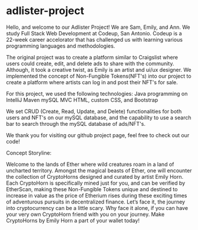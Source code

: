 # adlister-project

Hello, and welcome to our Adlister Project! We are Sam, Emily, and Ann. We study Full Stack Web Development at Codeup, San Antonio. Codeup is a 22-week career accelorator that has challenged us with learning various programming languages and methodologies. 

The original project was to create a platform similar to Craigslist where users could create, edit, and delete ads to share with the community. Although, it took a creative twist, as Emily is an artist and ui/ux designer. We implemented the concept of Non-Fungible Tokens(NFT's) into our project to create a platform where artists can log in and post their NFT's for sale.


For this project, we used the following technologies:
Java programming on IntelliJ
Maven
mySQL
MVC
HTML, custom CSS, and Bootstrap

We set CRUD (Create, Read, Update, and Delete) functionalities for both users and NFT's on our mySQL database, and the capability to use a search bar to search through the mySQL database of ads/NFT's.

We thank you for visiting our github project page, feel free to check out our code!


Concept Storyline: 

Welcome to the lands of Ether where wild creatures roam in a land of uncharted territory. Amongst the magical beasts of Ether, one will encounter the collection of CryptoHorns designed and curated by artist Emily Horn. Each CryptoHorn is specifically mined just for you, and can be verified by EtherScan, making these Non-Fungible Tokens unique  and destined to increase in value as the price of Etherium rises during these exciting times of adventurous pursuits in decentralized finance.
Let’s face it, the journey into cryptocurrency can be a little scary. Why face it alone, if you can have your very own CryptoHorn friend with you on your journey. Make CryptoHorns by Emily Horn a part of your wallet today!
